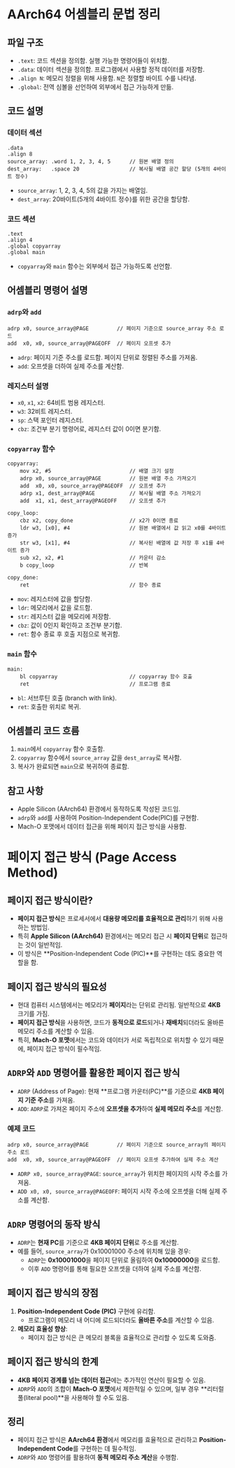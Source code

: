 # AArch64 어셈블리 문법 정리

## 파일 구조
- `.text`: 코드 섹션을 정의함. 실행 가능한 명령어들이 위치함.
- `.data`: 데이터 섹션을 정의함. 프로그램에서 사용할 정적 데이터를 저장함.
- `.align N`: 메모리 정렬을 위해 사용함. `N`은 정렬할 바이트 수를 나타냄.
- `.global`: 전역 심볼을 선언하여 외부에서 접근 가능하게 만듦.

## 코드 설명

### 데이터 섹션
```assembly
.data
.align 8
source_array: .word 1, 2, 3, 4, 5      // 원본 배열 정의
dest_array:   .space 20                // 복사될 배열 공간 할당 (5개의 4바이트 정수)
```
- `source_array`: 1, 2, 3, 4, 5의 값을 가지는 배열임.
- `dest_array`: 20바이트(5개의 4바이트 정수)를 위한 공간을 할당함.

### 코드 섹션
```assembly
.text
.align 4
.global copyarray
.global main
```
- `copyarray`와 `main` 함수는 외부에서 접근 가능하도록 선언함.

## 어셈블리 명령어 설명

### `adrp`와 `add`
```assembly
adrp x0, source_array@PAGE         // 페이지 기준으로 source_array 주소 로드
add  x0, x0, source_array@PAGEOFF  // 페이지 오프셋 추가
```
- `adrp`: 페이지 기준 주소를 로드함. 페이지 단위로 정렬된 주소를 가져옴.
- `add`: 오프셋을 더하여 실제 주소를 계산함.

### 레지스터 설명
- `x0`, `x1`, `x2`: 64비트 범용 레지스터.
- `w3`: 32비트 레지스터.
- `sp`: 스택 포인터 레지스터.
- `cbz`: 조건부 분기 명령어로, 레지스터 값이 0이면 분기함.

### `copyarray` 함수
```assembly
copyarray:
    mov x2, #5                         // 배열 크기 설정
    adrp x0, source_array@PAGE         // 원본 배열 주소 가져오기
    add  x0, x0, source_array@PAGEOFF  // 오프셋 추가
    adrp x1, dest_array@PAGE           // 복사될 배열 주소 가져오기
    add  x1, x1, dest_array@PAGEOFF    // 오프셋 추가

copy_loop:
    cbz x2, copy_done                  // x2가 0이면 종료
    ldr w3, [x0], #4                   // 원본 배열에서 값 읽고 x0를 4바이트 증가
    str w3, [x1], #4                   // 복사된 배열에 값 저장 후 x1를 4바이트 증가
    sub x2, x2, #1                     // 카운터 감소
    b copy_loop                        // 반복

copy_done:
    ret                                // 함수 종료
```
- `mov`: 레지스터에 값을 할당함.
- `ldr`: 메모리에서 값을 로드함.
- `str`: 레지스터 값을 메모리에 저장함.
- `cbz`: 값이 0인지 확인하고 조건부 분기함.
- `ret`: 함수 종료 후 호출 지점으로 복귀함.

### `main` 함수
```assembly
main:
    bl copyarray                       // copyarray 함수 호출
    ret                                // 프로그램 종료
```
- `bl`: 서브루틴 호출 (branch with link).
- `ret`: 호출한 위치로 복귀.

## 어셈블리 코드 흐름
1. `main`에서 `copyarray` 함수 호출함.
2. `copyarray` 함수에서 `source_array` 값을 `dest_array`로 복사함.
3. 복사가 완료되면 `main`으로 복귀하여 종료함.

## 참고 사항
- Apple Silicon (AArch64) 환경에서 동작하도록 작성된 코드임.
- `adrp`와 `add`를 사용하여 Position-Independent Code(PIC)를 구현함.
- Mach-O 포맷에서 데이터 접근을 위해 페이지 접근 방식을 사용함.


# 페이지 접근 방식 (Page Access Method)

## 페이지 접근 방식이란?
- **페이지 접근 방식**은 프로세서에서 **대용량 메모리를 효율적으로 관리**하기 위해 사용하는 방법임.
- 특히 **Apple Silicon (AArch64)** 환경에서는 메모리 접근 시 **페이지 단위**로 접근하는 것이 일반적임.
- 이 방식은 **Position-Independent Code (PIC)**를 구현하는 데도 중요한 역할을 함.

## 페이지 접근 방식의 필요성
- 현대 컴퓨터 시스템에서는 메모리가 **페이지**라는 단위로 관리됨. 일반적으로 **4KB** 크기를 가짐.
- **페이지 접근 방식**을 사용하면, 코드가 **동적으로 로드**되거나 **재배치**되더라도 올바른 메모리 주소를 계산할 수 있음.
- 특히, **Mach-O 포맷**에서는 코드와 데이터가 서로 독립적으로 위치할 수 있기 때문에, 페이지 접근 방식이 필수적임.

## `ADRP`와 `ADD` 명령어를 활용한 페이지 접근 방식
- `ADRP` (Address of Page): 현재 **프로그램 카운터(PC)**를 기준으로 **4KB 페이지 기준 주소**를 가져옴.
- `ADD`: `ADRP`로 가져온 페이지 주소에 **오프셋을 추가**하여 **실제 메모리 주소**를 계산함.

### 예제 코드
```assembly
adrp x0, source_array@PAGE         // 페이지 기준으로 source_array의 페이지 주소 로드
add  x0, x0, source_array@PAGEOFF  // 페이지 오프셋 추가하여 실제 주소 계산
```
- `ADRP x0, source_array@PAGE`: `source_array`가 위치한 페이지의 시작 주소를 가져옴.
- `ADD x0, x0, source_array@PAGEOFF`: 페이지 시작 주소에 오프셋을 더해 실제 주소를 계산함.

## `ADRP` 명령어의 동작 방식
- `ADRP`는 **현재 PC**를 기준으로 **4KB 페이지 단위**로 주소를 계산함.
- 예를 들어, `source_array`가 0x10001000 주소에 위치해 있을 경우:
  - `ADRP`는 **0x10001000**을 페이지 단위로 올림하여 **0x10000000**을 로드함.
  - 이후 `ADD` 명령어를 통해 필요한 오프셋을 더하여 실제 주소를 계산함.

## 페이지 접근 방식의 장점
1. **Position-Independent Code (PIC)** 구현에 유리함.
   - 프로그램이 메모리 내 어디에 로드되더라도 **올바른 주소**를 계산할 수 있음.
2. **메모리 효율성 향상**:
   - 페이지 접근 방식은 큰 메모리 블록을 효율적으로 관리할 수 있도록 도와줌.

## 페이지 접근 방식의 한계
- **4KB 페이지 경계를 넘는 데이터 접근**에는 추가적인 연산이 필요할 수 있음.
- `ADRP`와 `ADD`의 조합이 **Mach-O 포맷**에서 제한적일 수 있으며, 일부 경우 **리터럴 풀(literal pool)**을 사용해야 할 수도 있음.

## 정리
- 페이지 접근 방식은 **AArch64 환경**에서 메모리를 효율적으로 관리하고 **Position-Independent Code**를 구현하는 데 필수적임.
- `ADRP`와 `ADD` 명령어를 활용하여 **동적 메모리 주소 계산**을 수행함.